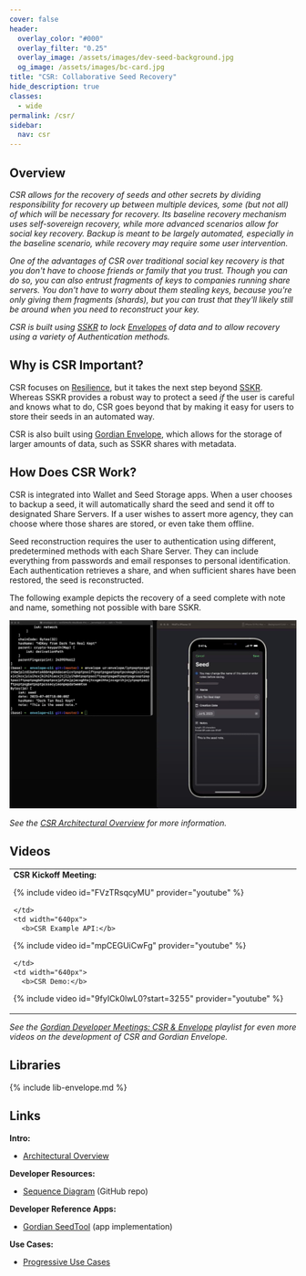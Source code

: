 ```yaml
---
cover: false
header:
  overlay_color: "#000"
  overlay_filter: "0.25"
  overlay_image: /assets/images/dev-seed-background.jpg
  og_image: /assets/images/bc-card.jpg
title: "CSR: Collaborative Seed Recovery"
hide_description: true
classes:
  - wide
permalink: /csr/
sidebar:
  nav: csr
---
```


## Overview

_CSR allows for the recovery of seeds and other secrets by dividing
responsibility for recovery up between multiple devices, some (but not
all) of which will be necessary for recovery. Its baseline recovery
mechanism uses self-sovereign recovery, while more advanced scenarios
allow for social key recovery. Backup is meant to be largely
automated, especially in the baseline scenario, while recovery may
require some user intervention._

_One of the advantages of CSR over traditional social key recovery is
that you don't have to choose friends or family that you trust. Though
you can do so, you can also entrust fragments of keys to companies
running share servers. You don't have to worry about them stealing
keys, because you're only giving them fragments (shards), but you can
trust that they'll likely still be around when you need to reconstruct
your key._

_CSR is built using [SSKR](/sskr/) to lock [Envelopes](/envelope/) of
data and to allow recovery using a variety of Authentication
methods._

## Why is CSR Important?

CSR focuses on
[Resilience](https://github.com/BlockchainCommons/Gordian#gordian-principles),
but it takes the next step beyond [SSKR](/sskr/). Whereas SSKR
provides a robust way to protect a seed _if_ the user is careful and
knows what to do, CSR goes beyond that by making it easy for users to
store their seeds in an automated way.

CSR is also built using [Gordian Envelope](/envelope/), which allows
for the storage of larger amounts of data, such as SSKR shares with
metadata.

## How Does CSR Work?

CSR is integrated into Wallet and Seed Storage apps. When a user
chooses to backup a seed, it will automatically shard the seed and
send it off to designated Share Servers. If a user wishes to assert
more agency, they can choose where those shares are stored, or even
take them offline.

Seed reconstruction requires the user to authentication using
different, predetermined methods with each Share Server. They can
include everything from passwords and email responses to personal
identification. Each authentication retrieves a share, and when
sufficient shares have been restored, the seed is reconstructed.

The following example depicts the recovery of a seed complete with
note and name, something not possible with bare SSKR.

![](/assets/images/csr/example.jpg)

_See the [CSR Architectural Overview](csr-architecture.md) for more
information._

## Videos

<table width="100%">
  <tr>
    <td width="640px">
      <b>CSR Kickoff Meeting:</b>

{% include video id="FVzTRsqcyMU" provider="youtube" %}

    </td>
    <td width="640px">
      <b>CSR Example API:</b>

{% include video id="mpCEGUiCwFg" provider="youtube" %}

    </td>
    <td width="640px">
      <b>CSR Demo:</b>
{% include video id="9fyICk0lwL0?start=3255" provider="youtube" %}
    </td>

  </tr>
</table>

_See the [Gordian Developer Meetings: CSR &
Envelope](https://www.youtube.com/playlist?list=PLCkrqxOY1Fbp-P1Yv-7gmu75i2QS2Z6vk)
playlist for even more videos on the development of CSR and Gordian
Envelope._

## Libraries

{% include lib-envelope.md %}

## Links

**Intro:**

* [Architectural Overview](/csr/architecture/)

**Developer Resources:**

* [Sequence Diagram](https://github.com/BlockchainCommons/developer-web-site/blob/master/_pages/csr-sequence-diagram.md) (GitHub repo)

**Developer Reference Apps:**

* [Gordian SeedTool](https://github.com/BlockchainCommons/GordianSeedTool-iOS) (app implementation)

**Use Cases:**

* [Progressive Use Cases](/csr/use-cases/)
